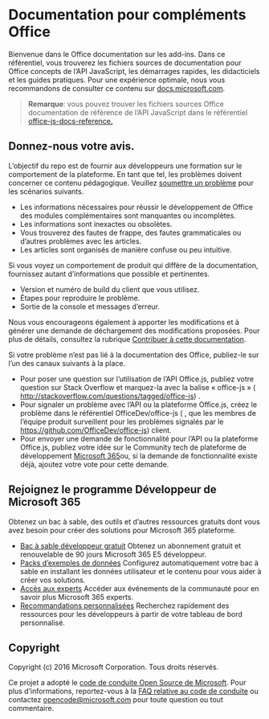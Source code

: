 # <a name="office-add-ins-documentation"></a>Documentation pour compléments Office

Bienvenue dans le Office documentation sur les add-ins. Dans ce référentiel, vous trouverez les fichiers sources de documentation pour Office concepts de l’API JavaScript, les démarrages rapides, les didacticiels et les guides pratiques. Pour une expérience optimale, nous vous recommandons de consulter ce contenu sur [docs.microsoft.com](https://docs.microsoft.com/office/dev/add-ins).

> **Remarque**: vous pouvez trouver les fichiers sources Office documentation de référence de l’API JavaScript dans le référentiel [office-js-docs-reference.](https://github.com/OfficeDev/office-js-docs-reference)

## <a name="give-us-your-feedback"></a>Donnez-nous votre avis.

L’objectif du repo est de fournir aux développeurs une formation sur le comportement de la plateforme. En tant que tel, les problèmes doivent concerner ce contenu pédagogique. Veuillez [soumettre un problème](https://github.com/OfficeDev/office-js-docs-pr/issues) pour les scénarios suivants.

- Les informations nécessaires pour réussir le développement de Office des modules complémentaires sont manquantes ou incomplètes.
- Les informations sont inexactes ou obsolètes.
- Vous trouverez des fautes de frappe, des fautes grammaticales ou d’autres problèmes avec les articles.
- Les articles sont organisés de manière confuse ou peu intuitive.

Si vous voyez un comportement de produit qui diffère de la documentation, fournissez autant d’informations que possible et pertinentes.

- Version et numéro de build du client que vous utilisez.
- Étapes pour reproduire le problème.
- Sortie de la console et messages d’erreur.

Nous vous encourageons également à apporter les modifications et à générer une demande de déchargement des modifications proposées. Pour plus de détails, consultez la rubrique [Contribuer à cette documentation](Contributing.md).

Si votre problème n’est pas lié à la documentation des Office, publiez-le sur l’un des canaux suivants à la place.

- Pour poser une question sur l’utilisation de l’API Office.js, publiez votre question sur Stack Overflow et marquez-la avec la balise « office-js » ( http://stackoverflow.com/questions/tagged/office-js) .
- Pour signaler un problème avec l’API ou la plateforme Office.js, créez le problème dans le référentiel OfficeDev/office-js ( , que les membres de l’équipe produit surveillent pour les problèmes signalés par le https://github.com/OfficeDev/office-js) client.
- Pour envoyer une demande de fonctionnalité pour l’API ou la plateforme Office.js, publiez votre idée sur le Community tech de plateforme de développement [Microsoft 365](https://techcommunity.microsoft.com/t5/microsoft-365-developer-platform/idb-p/Microsoft365DeveloperPlatform)ou, si la demande de fonctionnalité existe déjà, ajoutez votre vote pour cette demande.

## <a name="join-the-microsoft-365-developer-program"></a>Rejoignez le programme Développeur de Microsoft 365

Obtenez un bac à sable, des outils et d’autres ressources gratuits dont vous avez besoin pour créer des solutions pour Microsoft 365 plateforme.

- [Bac à sable développeur gratuit](https://developer.microsoft.com/microsoft-365/dev-program#Subscription) Obtenez un abonnement gratuit et renouvelable de 90 jours Microsoft 365 E5 développeur.
- [Packs d’exemples de données](https://developer.microsoft.com/microsoft-365/dev-program#Sample) Configurez automatiquement votre bac à sable en installant les données utilisateur et le contenu pour vous aider à créer vos solutions.
- [Accès aux experts](https://developer.microsoft.com/microsoft-365/dev-program#Experts) Accéder aux événements de la communauté pour en savoir plus Microsoft 365 experts.
- [Recommandations personnalisées](https://developer.microsoft.com/microsoft-365/dev-program#Recommendations) Recherchez rapidement des ressources pour les développeurs à partir de votre tableau de bord personnalisé.


## <a name="copyright"></a>Copyright

Copyright (c) 2016 Microsoft Corporation. Tous droits réservés.


Ce projet a adopté le [code de conduite Open Source de Microsoft](https://opensource.microsoft.com/codeofconduct/). Pour plus d’informations, reportez-vous à la [FAQ relative au code de conduite](https://opensource.microsoft.com/codeofconduct/faq/) ou contactez [opencode@microsoft.com](mailto:opencode@microsoft.com) pour toute question ou tout commentaire.
